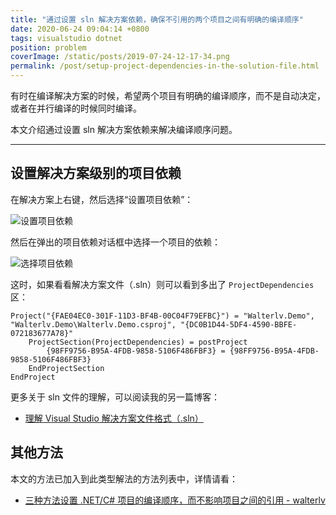 ```yaml
---
title: "通过设置 sln 解决方案依赖，确保不引用的两个项目之间有明确的编译顺序"
date: 2020-06-24 09:04:14 +0800
tags: visualstudio dotnet
position: problem
coverImage: /static/posts/2019-07-24-12-17-34.png
permalink: /post/setup-project-dependencies-in-the-solution-file.html
---
```


有时在编译解决方案的时候，希望两个项目有明确的编译顺序，而不是自动决定，或者在并行编译的时候同时编译。

本文介绍通过设置 sln 解决方案依赖来解决编译顺序问题。

---

<div id="toc"></div>

## 设置解决方案级别的项目依赖

在解决方案上右键，然后选择“设置项目依赖”：

![设置项目依赖](/static/posts/2019-07-24-12-17-34.png)

然后在弹出的项目依赖对话框中选择一个项目的依赖：

![选择项目依赖](/static/posts/2019-07-24-12-18-39.png)

这时，如果看看解决方案文件（.sln）则可以看到多出了 `ProjectDependencies` 区：

```
Project("{FAE04EC0-301F-11D3-BF4B-00C04F79EFBC}") = "Walterlv.Demo", "Walterlv.Demo\Walterlv.Demo.csproj", "{DC0B1D44-5DF4-4590-BBFE-072183677A78}"
	ProjectSection(ProjectDependencies) = postProject
		{98FF9756-B95A-4FDB-9858-5106F486FBF3} = {98FF9756-B95A-4FDB-9858-5106F486FBF3}
	EndProjectSection
EndProject
```

更多关于 sln 文件的理解，可以阅读我的另一篇博客：

- [理解 Visual Studio 解决方案文件格式（.sln）](/post/understand-the-sln-file)

## 其他方法

本文的方法已加入到此类型解法的方法列表中，详情请看：

- [三种方法设置 .NET/C# 项目的编译顺序，而不影响项目之间的引用 - walterlv](https://blog.walterlv.com/post/affects-project-building-order.html)


